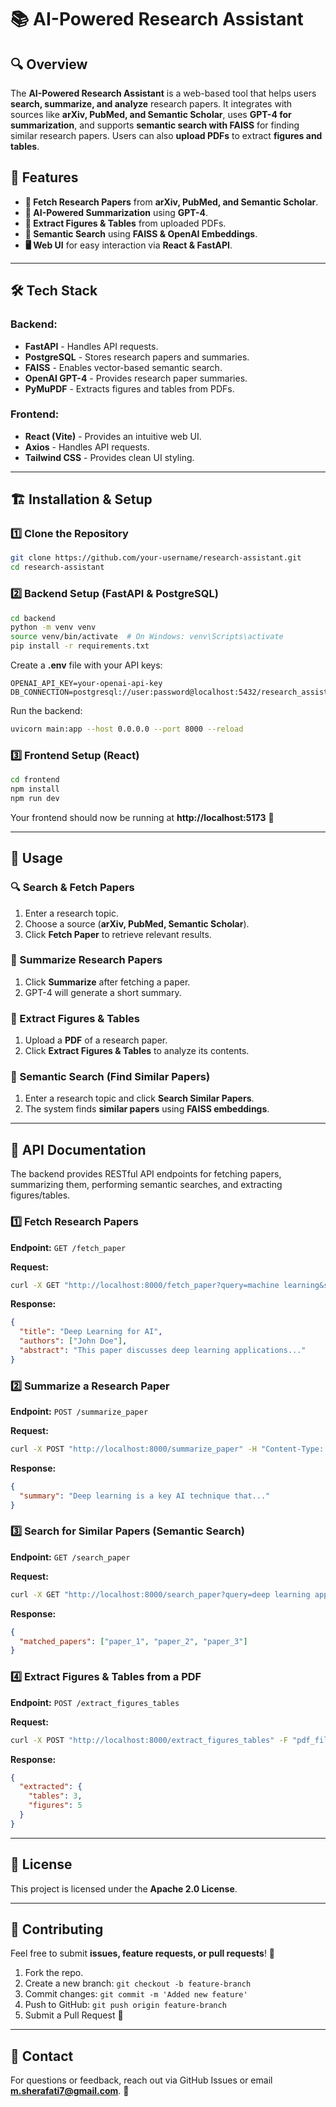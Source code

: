 # 📚 AI-Powered Research Assistant

## 🔍 Overview
The **AI-Powered Research Assistant** is a web-based tool that helps users **search, summarize, and analyze** research papers. It integrates with sources like **arXiv, PubMed, and Semantic Scholar**, uses **GPT-4 for summarization**, and supports **semantic search with FAISS** for finding similar research papers. Users can also **upload PDFs** to extract **figures and tables**.

## 🚀 Features
- **🔎 Fetch Research Papers** from **arXiv, PubMed, and Semantic Scholar**.
- **🧠 AI-Powered Summarization** using **GPT-4**.
- **🔬 Extract Figures & Tables** from uploaded PDFs.
- **📖 Semantic Search** using **FAISS & OpenAI Embeddings**.
- **🖥️ Web UI** for easy interaction via **React & FastAPI**.

---

## 🛠️ Tech Stack
### Backend:
- **FastAPI** - Handles API requests.
- **PostgreSQL** - Stores research papers and summaries.
- **FAISS** - Enables vector-based semantic search.
- **OpenAI GPT-4** - Provides research paper summaries.
- **PyMuPDF** - Extracts figures and tables from PDFs.

### Frontend:
- **React (Vite)** - Provides an intuitive web UI.
- **Axios** - Handles API requests.
- **Tailwind CSS** - Provides clean UI styling.

---

## 🏗️ Installation & Setup
### 1️⃣ Clone the Repository
```bash
git clone https://github.com/your-username/research-assistant.git
cd research-assistant
```

### 2️⃣ Backend Setup (FastAPI & PostgreSQL)
```bash
cd backend
python -m venv venv
source venv/bin/activate  # On Windows: venv\Scripts\activate
pip install -r requirements.txt
```

Create a **.env** file with your API keys:
```env
OPENAI_API_KEY=your-openai-api-key
DB_CONNECTION=postgresql://user:password@localhost:5432/research_assistant
```

Run the backend:
```bash
uvicorn main:app --host 0.0.0.0 --port 8000 --reload
```

### 3️⃣ Frontend Setup (React)
```bash
cd frontend
npm install
npm run dev
```

Your frontend should now be running at **http://localhost:5173** 🚀

---

## 🎯 Usage
### 🔍 Search & Fetch Papers
1. Enter a research topic.
2. Choose a source (**arXiv, PubMed, Semantic Scholar**).
3. Click **Fetch Paper** to retrieve relevant results.

### 🧠 Summarize Research Papers
1. Click **Summarize** after fetching a paper.
2. GPT-4 will generate a short summary.

### 🔬 Extract Figures & Tables
1. Upload a **PDF** of a research paper.
2. Click **Extract Figures & Tables** to analyze its contents.

### 📖 Semantic Search (Find Similar Papers)
1. Enter a research topic and click **Search Similar Papers**.
2. The system finds **similar papers** using **FAISS embeddings**.

---

## 📡 API Documentation
The backend provides RESTful API endpoints for fetching papers, summarizing them, performing semantic searches, and extracting figures/tables.

### **1️⃣ Fetch Research Papers**
**Endpoint:** `GET /fetch_paper`

**Request:**
```bash
curl -X GET "http://localhost:8000/fetch_paper?query=machine learning&source=arxiv"
```

**Response:**
```json
{
  "title": "Deep Learning for AI",
  "authors": ["John Doe"],
  "abstract": "This paper discusses deep learning applications..."
}
```

### **2️⃣ Summarize a Research Paper**
**Endpoint:** `POST /summarize_paper`

**Request:**
```bash
curl -X POST "http://localhost:8000/summarize_paper" -H "Content-Type: application/json" -d '{"content": "Deep learning is a subset of AI..."}'
```

**Response:**
```json
{
  "summary": "Deep learning is a key AI technique that..."
}
```

### **3️⃣ Search for Similar Papers (Semantic Search)**
**Endpoint:** `GET /search_paper`

**Request:**
```bash
curl -X GET "http://localhost:8000/search_paper?query=deep learning applications"
```

**Response:**
```json
{
  "matched_papers": ["paper_1", "paper_2", "paper_3"]
}
```

### **4️⃣ Extract Figures & Tables from a PDF**
**Endpoint:** `POST /extract_figures_tables`

**Request:**
```bash
curl -X POST "http://localhost:8000/extract_figures_tables" -F "pdf_file=@sample.pdf"
```

**Response:**
```json
{
  "extracted": {
    "tables": 3,
    "figures": 5
  }
}
```

---

## 📜 License
This project is licensed under the **Apache 2.0 License**.

---

## 🤝 Contributing
Feel free to submit **issues, feature requests, or pull requests**! 🙌

1. Fork the repo.
2. Create a new branch: `git checkout -b feature-branch`
3. Commit changes: `git commit -m 'Added new feature'`
4. Push to GitHub: `git push origin feature-branch`
5. Submit a Pull Request 🎉

---

## 📩 Contact
For questions or feedback, reach out via GitHub Issues or email **m.sherafati7@gmail.com**. 🚀

